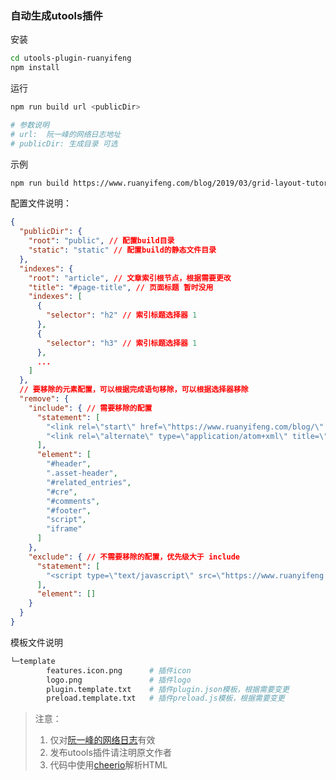 ### 自动生成utools插件

安装

```bash
cd utools-plugin-ruanyifeng
npm install
```

运行

```bash
npm run build url <publicDir>

# 参数说明
# url:  阮一峰的网络日志地址
# publicDir: 生成目录 可选 
```

示例

```bash
npm run build https://www.ruanyifeng.com/blog/2019/03/grid-layout-tutorial.html public
```

配置文件说明：

```json
{
  "publicDir": {
    "root": "public", // 配置build目录
    "static": "static" // 配置build的静态文件目录
  },
  "indexes": {
    "root": "article", // 文章索引根节点，根据需要更改
    "title": "#page-title", // 页面标题 暂时没用
    "indexes": [
      {
        "selector": "h2" // 索引标题选择器 1
      },
      {
        "selector": "h3" // 索引标题选择器 1
      },
      ...
    ]
  },
  // 要移除的元素配置，可以根据完成语句移除，可以根据选择器移除
  "remove": { 
    "include": { // 需要移除的配置
      "statement": [
        "<link rel=\"start\" href=\"https://www.ruanyifeng.com/blog/\" title=\"Home\">",
        "<link rel=\"alternate\" type=\"application/atom+xml\" title=\"Recent Entries\" href=\"https://feeds.feedburner.com/ruanyifeng\">"
      ],
      "element": [
        "#header",
        ".asset-header",
        "#related_entries",
        "#cre",
        "#comments",
        "#footer",
        "script",
        "iframe"
      ]
    },
    "exclude": { // 不需要移除的配置，优先级大于 include
      "statement": [
        "<script type=\"text/javascript\" src=\"https://www.ruanyifeng.com/blog/js/prism.js\"></script>"
      ],
      "element": []
    }
  }
}
```
模板文件说明
```bash
└─template
        features.icon.png      # 插件icon
        logo.png               # 插件logo
        plugin.template.txt    # 插件plugin.json模板，根据需要变更
        preload.template.txt   # 插件preload.js模板，根据需要变更
```
> 注意：
>
> 1. 仅对[阮一峰的网络日志](https://www.ruanyifeng.com/blog/developer/)有效
> 2. 发布utools插件请注明原文作者
> 3. 代码中使用[cheerio](https://github.com/cheeriojs/cheerio)解析HTML
